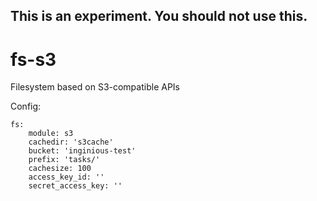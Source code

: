 ## This is an experiment. You should not use this.

# fs-s3
Filesystem based on S3-compatible APIs

Config:
```
fs:
    module: s3
    cachedir: 's3cache'
    bucket: 'inginious-test'
    prefix: 'tasks/'
    cachesize: 100
    access_key_id: ''
    secret_access_key: '' 
```

